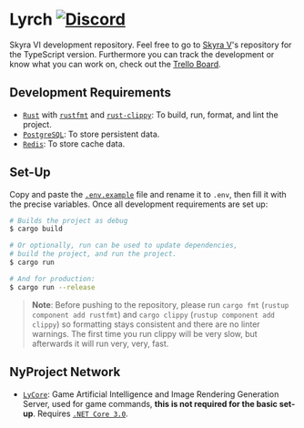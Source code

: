# Lyrch [![Discord](https://discordapp.com/api/guilds/254360814063058944/embed.png)](https://skyra.pw/join)

Skyra VI development repository. Feel free to go to [Skyra V]'s repository for the TypeScript version. Furthermore you
can track the development or know what you can work on, check out the [Trello Board].

[Skyra V]: https://github.com/kyranet/Skyra
[Trello Board]: https://trello.com/b/47BGAdZ3

## Development Requirements

- [`Rust`] with [`rustfmt`] and [`rust-clippy`]: To build, run, format, and lint the project.
- [`PostgreSQL`]: To store persistent data.
- [`Redis`]: To store cache data.

[`Rust`]: https://www.rust-lang.org/tools/install
[`rustfmt`]: https://github.com/rust-lang/rustfmt
[`rust-clippy`]: https://github.com/rust-lang/rust-clippy
[`PostgreSQL`]: https://www.postgresql.org/download/
[`Redis`]: https://redis.io/download

## Set-Up

Copy and paste the [`.env.example`] file and rename it to `.env`, then fill it with the precise variables. Once all
development requirements are set up:

```bash
# Builds the project as debug
$ cargo build

# Or optionally, run can be used to update dependencies,
# build the project, and run the project.
$ cargo run

# And for production:
$ cargo run --release
```

> **Note**: Before pushing to the repository, please run `cargo fmt` (`rustup component add rustfmt`) and `cargo clippy`
(`rustup component add clippy`) so formatting stays consistent and there are no linter warnings. The first time you run
clippy will be very slow, but afterwards it will run very, very, fast.

[`.env.example`]: /.env.example

## NyProject Network

- [`LyCore`]: Game Artificial Intelligence and Image Rendering Generation Server, used for game commands, **this is not
required for the basic set-up**. Requires [`.NET Core 3.0`].

[`LyCore`]: https://github.com/kyranet/LyCore
[`.NET Core 3.0`]: https://dotnet.microsoft.com/download/dotnet-core/3.0

